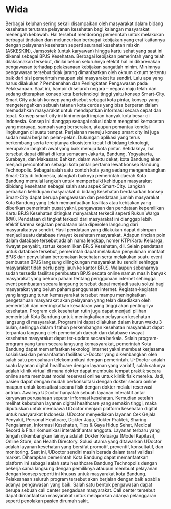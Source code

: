 # Wida
Berbagai keluhan sering sekali disampaikan oleh masyarakat dalam bidang kesehatan terutama pelayanan kesehatan bagi kalangan masyarakat menengah kebawah. Hal tersebut mendorong pemerintah untuk melakukan berbagai tindakan dan meluncurkan berbagai kebijakan yang erat kaitannya dengan pelayanan kesehatan seperti  asuransi kesehatan miskin (ASKESKIN), Jamsostek (untuk karyawan) hingga kartu sehat yang saat ini dikenal sebagai BPJS Kesehatan.
Berbagai kebijakan pemerintah yang telah dilaksanakan tersebut, dinilai belum seluruhnya efektif hal ini dikarenakan pengawasan terhadap pelaksanaan kebijakan sangatlah minim. Minimnya pengawasan tersebut tidak jarang dimanfaatkan oleh oknum oknum tertentu baik dari sisi pemerintah maupun sisi masyarakat itu sendiri.
Lalu apa yang harus dilakukan ?
Pembenahan dan Peningkatan Pengawasan pada Pelaksanaan.
Saat ini, hampir di seluruh negara – negara maju telah dan sedang diterapkan konsep kota berteknologi tinggi yaitu konsep Smart-City. Smart City adalah konsep yang disebut sebagai kota pintar, konsep yang mengetengahkan sebuah tatanan kota cerdas yang bisa berperan dalam memudahkan masyarakat untuk mendapatkan informasi secara cepat dan tepat.
Konsep smart city ini kini menjadi impian banyak kota besar di Indonesia. Konsep ini dianggap sebagai solusi dalam mengatasi kemacetan yang merayap, sampah yang berserakan, ataupun pemantau kondisi lingkungan di suatu tempat. Perjalanan menuju konsep smart city ini juga sudah mulai berjalan pelan-pelan. Dukungan aplikasi yang terus berkembang serta terciptanya ekosistem kreatif di bidang teknologi, merupakan langkah awal yang baik menuju kota pintar. Setidaknya, hal tersebut dapat dilihat di kota semacam Jakarta, Bandung, Yogyakarta, Surabaya, dan Makassar. Bahkan, dalam waktu dekat, kota Bandung akan menjadi percontohan sebagai kota pintar pertama lewat konsep Bandung Technopolis.
 Sebagai salah satu contoh kota yang sedang mengembangkan Smart-City di Indonesia, alangkah baiknya pemerintah daerah Kota Bandung memulai langkah untuk memperbaiki kehidupan masyarakat dibidang kesehatan sebagai salah satu aspek  Smart-City. Langkah perbaikan kehidupan masyarakat di bidang kesehatan berdasarkan konsep Smart-City dapat berupa pengawasan dan pendataan jumlah masyarakat Kota Bandung yang telah memanfaatkan fasilitas atau kebijakan yang diberikan pemerintah pusat yakni, pengawasan dan pendataan kepemilikan Kartu BPJS Kesehatan ditingkat manyarakat terkecil seperti Rukun Warga (RW). 
Pendataan di tingkat terkecil dari masyarakat ini dianggap lebih efektif karena kegiatan pendataan bisa diperoleh langsung dari masyarakatnya sendiri. Hasil pendataan yang dilakukan dapat disimpan menjadi suatu database riwayat kesehatan masyarakat. Adapun rincian poin dalam database tersebut adalah nama lengkap, nomer KTP/Kartu Keluarga, riwayat penyakit, status kepemilikan BPJS Kesehatan, dll. 
Selain pendataan untuk database tersebut, pemerintah dapat melakukan penyuluhan manfaat BPJS dan penyuluhan bertemakan  kesehatan serta melakukan suatu event pembuatan BPJS langsung dilingkungan masyarakat itu sendiri sehingga masyarakat tidah perlu pergi jauh ke kantor BPJS. Walaupun sebenarnya sudah tersedia fasilitas pembuatan BPJS secata online namun masih banyak masyarakat yang bekum paham tentang penggunaan internet sehingga event pembuatan secara langsung tersebut dapat menjadi suatu solusi bagi masyarakat yang belum paham penggunaan internet. Kegiatan-kegiatan yang langsung turun kemasyarakat tersebut mampu meningkatkan pengetahuan masyarakat akan pelayanan yang telah disediakan oleh pemerintah dan meningkatkan kesadaran yang tinggi akan pentingnya kesehatan.
Program cek kesehatan rutin juga dapat menjadi pilihan pemerintah Kota Bandung untuk meningkatkan pelayanan kesehatan langsung di masyarakat. Program ini dapat dilakukan dalam kurun waktu 3 bulan, sehingga dalam 1 tahun perkembangan kesehatan masyarakat dapat terpantau langsung oleh pemerintah daerah dan database riwayat kesehatan masyarakat dapat ter-update secara berkala.
Selain program-program yang turun secara langsung kemasyarakat, pemerintah Kota Bandung dapat memanfaatkan teknologi internet yakni membuat kerjasama sosialisasi dan pemanfaatan fasilitas U-Doctor yang dikembangkan oleh salah satu perusahaan telekomunikasi dengan pemerintah. U-Doctor adalah suatu layanan digital healthcare dengan layanan yang variatif, salah satunya adalah klinik virtual di mana dokter dapat membuka tempat praktik secara online serta membuat model reservasi online untuk klinik fisik mereka. Jadi, pasien dapat dengan mudah berkonsultasi dengan dokter secara online maupun  untuk konsultasi secara fisik dengan dokter melalui reservasi antrian.
Awalnya UDoctor hanyalah sebuah layanan interaktif antar karyawan perusahaan seputar informasi kesehatan. Kemudian setelah melihat kebutuhan layanan digital healthcare yang semakin tinggi, maka diputuskan untuk membawa UDoctor menjadi platform kesehatan digital untuk masyarakat Indonesia. 
UDoctor menyediakan layanan Cek Gejala Penyakit, Personal Healtcare, Dokter Jaga, Dokter Praktek, Sharing Pengalaman, Informasi Kesehatan, Tips & Gaya Hidup Sehat, Medical Record & Fitur Komunikasi interaktif antar anggota. Layanan terbaru yang tengah dikembangkan lainnya adalah Dokter Keluarga (Model Kapitasi), Online Store, dan Health Directory. Solusi utama yang ditawarkan UDoctor adalah layanan kesehatan yang bersifat promotif, preventif, konsultatif, dan monitoring.
Saat ini, UDoctor sendiri masih berada dalam taraf validasi market. Diharapkan pemerintah Kota Bandung dapat memanfaatkan platform ini sebagai salah satu healthcare Bandung Technopolis dengan bekerja sama langsung dengan pemiliknya ataupun membuat pelayanan dengan konsep seperti ini khusus untuk masyarakat kota Bandung.
Pelaksanaan seluruh program tersebut akan berjalan dengan baik apabila adanya pengawasan yang baik. Salah satu bentuk pengawasan dapat berupa sebuah call center pengaduan masyarakat. Call center tersebut dapat dimanfaatkan masyarakat untuk melaporkan adanya pelanggaran seperti penolakan pasien dirumah sakit.

